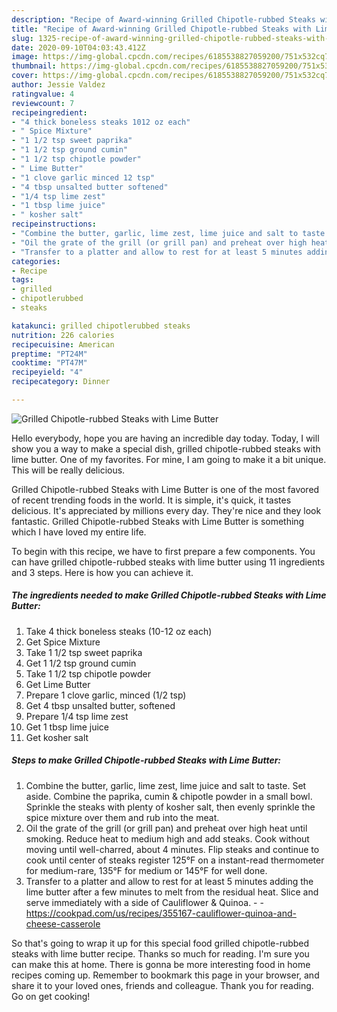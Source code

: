 ```yaml
---
description: "Recipe of Award-winning Grilled Chipotle-rubbed Steaks with Lime Butter"
title: "Recipe of Award-winning Grilled Chipotle-rubbed Steaks with Lime Butter"
slug: 1325-recipe-of-award-winning-grilled-chipotle-rubbed-steaks-with-lime-butter
date: 2020-09-10T04:03:43.412Z
image: https://img-global.cpcdn.com/recipes/6185538827059200/751x532cq70/grilled-chipotle-rubbed-steaks-with-lime-butter-recipe-main-photo.jpg
thumbnail: https://img-global.cpcdn.com/recipes/6185538827059200/751x532cq70/grilled-chipotle-rubbed-steaks-with-lime-butter-recipe-main-photo.jpg
cover: https://img-global.cpcdn.com/recipes/6185538827059200/751x532cq70/grilled-chipotle-rubbed-steaks-with-lime-butter-recipe-main-photo.jpg
author: Jessie Valdez
ratingvalue: 4
reviewcount: 7
recipeingredient:
- "4 thick boneless steaks 1012 oz each"
- " Spice Mixture"
- "1 1/2 tsp sweet paprika"
- "1 1/2 tsp ground cumin"
- "1 1/2 tsp chipotle powder"
- " Lime Butter"
- "1 clove garlic minced 12 tsp"
- "4 tbsp unsalted butter softened"
- "1/4 tsp lime zest"
- "1 tbsp lime juice"
- " kosher salt"
recipeinstructions:
- "Combine the butter, garlic, lime zest, lime juice and salt to taste.  Set aside.  Combine the paprika, cumin &amp; chipotle powder in a small bowl.  Sprinkle the steaks with plenty of kosher salt, then evenly sprinkle the spice mixture over them and rub into the meat."
- "Oil the grate of the grill (or grill pan) and preheat over high heat until smoking.  Reduce heat to medium high and add steaks.  Cook without moving until well-charred, about 4 minutes.  Flip steaks and continue to cook until center of steaks register 125°F on a instant-read thermometer for medium-rare, 135°F for medium or 145°F for well done."
- "Transfer to a platter and allow to rest for at least 5 minutes adding the lime butter after a few minutes to melt from the residual heat. Slice and serve immediately with a side of Cauliflower &amp; Quinoa.  https://cookpad.com/us/recipes/355167-cauliflower-quinoa-and-cheese-casserole"
categories:
- Recipe
tags:
- grilled
- chipotlerubbed
- steaks

katakunci: grilled chipotlerubbed steaks 
nutrition: 226 calories
recipecuisine: American
preptime: "PT24M"
cooktime: "PT47M"
recipeyield: "4"
recipecategory: Dinner

---
```



![Grilled Chipotle-rubbed Steaks with Lime Butter](https://img-global.cpcdn.com/recipes/6185538827059200/751x532cq70/grilled-chipotle-rubbed-steaks-with-lime-butter-recipe-main-photo.jpg)

Hello everybody, hope you are having an incredible day today. Today, I will show you a way to make a special dish, grilled chipotle-rubbed steaks with lime butter. One of my favorites. For mine, I am going to make it a bit unique. This will be really delicious.

Grilled Chipotle-rubbed Steaks with Lime Butter is one of the most favored of recent trending foods in the world. It is simple, it's quick, it tastes delicious. It's appreciated by millions every day. They're nice and they look fantastic. Grilled Chipotle-rubbed Steaks with Lime Butter is something which I have loved my entire life.




To begin with this recipe, we have to first prepare a few components. You can have grilled chipotle-rubbed steaks with lime butter using 11 ingredients and 3 steps. Here is how you can achieve it.

<!--inarticleads1-->

##### The ingredients needed to make Grilled Chipotle-rubbed Steaks with Lime Butter:

1. Take 4 thick boneless steaks (10-12 oz each)
1. Get  Spice Mixture
1. Take 1 1/2 tsp sweet paprika
1. Get 1 1/2 tsp ground cumin
1. Take 1 1/2 tsp chipotle powder
1. Get  Lime Butter
1. Prepare 1 clove garlic, minced (1/2 tsp)
1. Get 4 tbsp unsalted butter, softened
1. Prepare 1/4 tsp lime zest
1. Get 1 tbsp lime juice
1. Get  kosher salt




<!--inarticleads2-->

##### Steps to make Grilled Chipotle-rubbed Steaks with Lime Butter:

1. Combine the butter, garlic, lime zest, lime juice and salt to taste.  Set aside.  Combine the paprika, cumin &amp; chipotle powder in a small bowl.  Sprinkle the steaks with plenty of kosher salt, then evenly sprinkle the spice mixture over them and rub into the meat.
1. Oil the grate of the grill (or grill pan) and preheat over high heat until smoking.  Reduce heat to medium high and add steaks.  Cook without moving until well-charred, about 4 minutes.  Flip steaks and continue to cook until center of steaks register 125°F on a instant-read thermometer for medium-rare, 135°F for medium or 145°F for well done.
1. Transfer to a platter and allow to rest for at least 5 minutes adding the lime butter after a few minutes to melt from the residual heat. Slice and serve immediately with a side of Cauliflower &amp; Quinoa. -  - https://cookpad.com/us/recipes/355167-cauliflower-quinoa-and-cheese-casserole




So that's going to wrap it up for this special food grilled chipotle-rubbed steaks with lime butter recipe. Thanks so much for reading. I'm sure you can make this at home. There is gonna be more interesting food in home recipes coming up. Remember to bookmark this page in your browser, and share it to your loved ones, friends and colleague. Thank you for reading. Go on get cooking!
